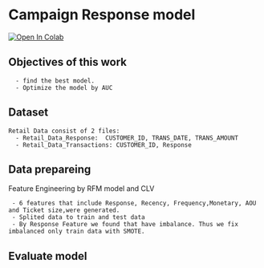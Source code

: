 # Campaign Response model
[![Open In Colab](https://colab.research.google.com/assets/colab-badge.svg)](https://colab.research.google.com/drive/1T6ikOAZxS1cLaf-UWQS0WSD50k1Ltq2q?authuser=3#scrollTo=UoJ_MIBhbeFf)
## Objectives of this work 
 
 
      - find the best model.
      - Optimize the model by AUC 


## Dataset
    Retail Data consist of 2 files:
      - Retail_Data_Response:  CUSTOMER_ID, TRANS_DATE, TRANS_AMOUNT
      - Retail_Data_Transactions: CUSTOMER_ID, Response
      
## Data prepareing
   
   Feature Engineering by RFM model and CLV
   
     - 6 features that include Response, Recency, Frequency,Monetary, AOU and Ticket size,were generated.
     - Splited data to train and test data
     - By Response Feature we found that have imbalance. Thus we fix imbalanced only train data with SMOTE.
   
 
 ## Evaluate model

